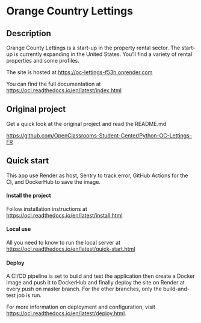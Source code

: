 # Orange Country Lettings

## Description

Orange County Lettings is a start-up in the property rental sector. The start-up is currently expanding in the United States. You’ll find a variety of rental properties and some profiles.

The site is hosted at https://oc-lettings-f53h.onrender.com

You can find the full documentation at https://ocl.readthedocs.io/en/latest/index.html

## Original project

Get a quick look at the original project and read the README.md

https://github.com/OpenClassrooms-Student-Center/Python-OC-Lettings-FR

## Quick start

This app use Render as host, Sentry to track error, GitHub Actions for the CI, and DockerHub to save the image.

#### Install the project

Follow installation instructions at https://ocl.readthedocs.io/en/latest/install.html

#### Local use

All you need to know to run the local server at https://ocl.readthedocs.io/en/latest/quick-start.html

#### Deploy

A CI/CD pipeline is set to build and test the application then create a Docker image and push it to DockerHub and finally deploy the site on Render at every push on master branch.
For the other branches, only the build-and-test job is run.

For more information on deployment and configuration, visit https://ocl.readthedocs.io/en/latest/deploy.html.
